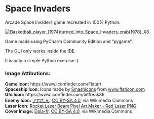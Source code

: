 # Space Invaders
Arcade Space Invaders game recreated in 100% Python.

![Basketball_player_(1974)_turned_into_Space_Invaders_crab_(1978)_X8](https://user-images.githubusercontent.com/76231670/118138582-6acfcb00-b3fe-11eb-8731-e486cbf90dd1.png)


<p>Game made using PyCharm Community Edition and "pygame".</p>
<p>The GUI only works inside the IDE.</p>
<p>It is only a simple Python exercise :) </p>

<h3>Image Attibutions:</h3>
<div>
  <b>Game Icon:</b>
https://www.iconfinder.com/Flatart
</div>
<div>
  <b>Spaceship Icon:</b>
Icons made by <a href="https://smashicons.com/" title="Smashicons">Smashicons</a> from <a href="https://www.flaticon.com/" title="Flaticon">www.flaticon.com</a></div>
<div>
  <b>Ufo Icon:</b>
https://www.iconfinder.com/bitfreak86
</div>
<div>
  <b>Enemy Icon:</b>
  <a href="https://commons.wikimedia.org/wiki/File:Space_invaders_character_3.jpeg">アロたん</a>, <a href="https://creativecommons.org/licenses/by-sa/4.0">CC BY-SA 4.0</a>, via Wikimedia Commons
</div>
<div>
  <b> Laser Icon:</b>
  <a href="https://flyclipart.com/rocket-laser-beam-pixel-art-maker-red-laser-png-229033">Rocket Laser Beam Pixel Art Maker - Red Laser PNG</a>
  </div>
<div>
  <b>Cover Image:</b>
  <a href="https://commons.wikimedia.org/wiki/File:Basketball_player_(1974)_turned_into_Space_Invaders_crab_(1978)_X8.png">Dpla-fr</a>, <a href="https://creativecommons.org/licenses/by-sa/4.0">CC BY-SA 4.0</a>, via Wikimedia Commons
  </div>
